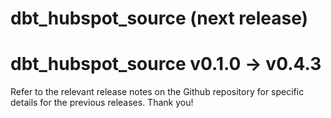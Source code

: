 # dbt_hubspot_source (next release)

# dbt_hubspot_source v0.1.0 -> v0.4.3
Refer to the relevant release notes on the Github repository for specific details for the previous releases. Thank you!